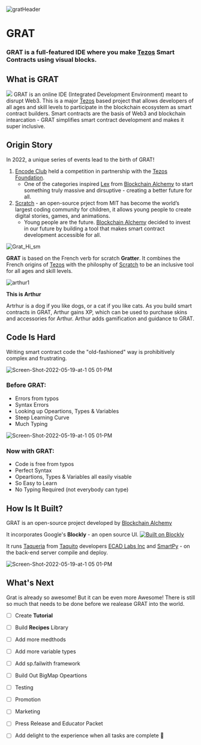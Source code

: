 
![gratHeader](https://user-images.githubusercontent.com/2120817/169269385-d90157b3-736d-4914-977b-5d624f2c2134.png)

# GRAT

### **GRAT** is a full-featured IDE where you make [Tezos](https://Tezos.com/) Smart Contracts using visual blocks. 

## What is GRAT
![](https://user-images.githubusercontent.com/2120817/169377598-3e3e5c73-0e0e-4bff-a321-3302c5a5727a.png)
GRAT is an online IDE (Integrated Development Environment) meant to disrupt Web3. This is a major [Tezos](https://Tezos.com/) based project that allows developers of all ages and skill levels to participate in the blockchain ecosystem as smart contract builders. Smart contracts are the basis of Web3 and blockchain intearcation - GRAT simplifies smart contract development and makes it super inclusive.


## Origin Story
In 2022, a unique series of events lead to the birth of GRAT!

1. [Encode Club](https://Encode.club/) held a competition in partnership with the [Tezos Foundation](https://Tezos.foundation/).
    - One of the categories inspired [Lex](https://github.com/Dreitser) from [Blockchain Alchemy](https://BlockAlc.com/) to start something truly massive and dirsuptive - creating a better future for all. 
2. [Scratch](https://scratch.mit.edu/) - an open-source prject from MIT has become the world’s largest coding community for children, it allows young people to create digital stories, games, and animations.
    - Young people are the future. [Blockchain Alchemy](https://BlockAlc.com/) decided to invest in our future by building a tool that makes smart contract development accessible for all. 

![Grat_Hi_sm](https://user-images.githubusercontent.com/2120817/169384681-09fd28aa-f04c-4281-94f4-03470bc1401e.gif)

**GRAT** is based on the French verb for scratch **Gratter**. It combines the French origins of [Tezos](https://Tezos.com/) with the philosphy of [Scratch](https://scratch.mit.edu/) to be an inclusive tool for all ages and skill levels.

![arthur1](https://user-images.githubusercontent.com/2120817/169395567-51933599-278c-4c37-972f-d7ed511522bc.png)

**This is Arthur** 

Artrhur is a dog if you like dogs, or a cat if you like cats. As you build smart contracts in GRAT, Arthur gains XP, which can be used to purchase skins and accessories for Arthur.  Arthur adds gamification and guidance to GRAT. 


## Code Is Hard
Writing smart contract code the "old-fashioned" way is prohibitively complex and frustrating.

![Screen-Shot-2022-05-19-at-1 05 01-PM](https://user-images.githubusercontent.com/2120817/169407552-791f8f1d-cc2f-4667-bee4-d984ff9cc39e.png)

### Before GRAT:
- Errors from typos
- Syntax Errors
- Looking up Opeartions, Types & Variables
- Steep Learning Curve
- Much Typing

![Screen-Shot-2022-05-19-at-1 05 01-PM](https://user-images.githubusercontent.com/2120817/169406829-8a4d58bb-937a-421e-ae12-ca5d4a5e424b.png)

### Now with GRAT:
- Code is free from typos
- Perfect Syntax
- Opeartions, Types & Variables all easily visable
- So Easy to Learn
- No Typing Required (not everybody can type)

## How Is It Built?

GRAT is an open-source project developed by [Blockchain Alchemy](https://BlockAlc.com/)

It incorporates Google's **Blockly** - an open source UI. [![Built on Blockly](https://tinyurl.com/built-on-blockly)](https://github.com/google/blockly)

It runs [Taqueria](https://github.com/ecadlabs/taqueria) from [Taquito](https://github.com/ecadlabs/taquito) developers [ECAD Labs Inc](https://ecadlabs.com/) and [SmartPy](https://smartpy.io/) - on the back-end server compile and deploy.

![Screen-Shot-2022-05-19-at-1 05 01-PM](https://user-images.githubusercontent.com/2120817/169409710-2167ad89-3d6a-4f83-b615-a0e2b496296f.png)

## What's Next

Grat is already so awesome! But it can be even more Awesome!
There is still so much that needs to be done before we realease GRAT into the world.

- [ ] Create **Tutorial**
- [ ] Build **Recipes** Library
- [ ] Add more medthods
- [ ] Add more variable types
- [ ] Add sp.failwith framework
- [ ] Build Out BigMap Opeartions
- [ ] Testing
- [ ] Promotion
- [ ] Marketing
- [ ] Press Release and Educator Packet
- [ ] Add delight to the experience when all tasks are complete :tada:



